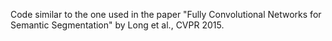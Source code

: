 Code similar to the one used in the paper "Fully Convolutional Networks for Semantic Segmentation" by Long et al., CVPR 2015.


